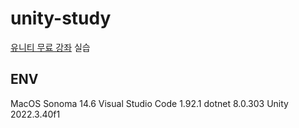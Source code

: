 # unity-study

[유니티 무료 강좌](https://www.youtube.com/watch?v=rJE6bhVUNhk&t=990s) 실습

## ENV
MacOS Sonoma 14.6
Visual Studio Code 1.92.1
dotnet 8.0.303
Unity 2022.3.40f1
